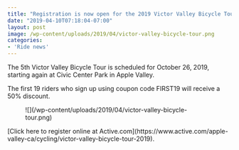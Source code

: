 ```yaml
---
title: "Registration is now open for the 2019 Victor Valley Bicycle Tour"
date: "2019-04-10T07:18:04-07:00"
layout: post
image: /wp-content/uploads/2019/04/victor-valley-bicycle-tour.png
categories:
- 'Ride news'
---
```


The 5th Victor Valley Bicycle Tour is scheduled for October 26, 2019, starting again at Civic Center Park in Apple Valley.

The first 19 riders who sign up using coupon code FIRST19 will receive a 50% discount.

<div class="wp-block-image"><figure class="aligncenter">![](/wp-content/uploads/2019/04/victor-valley-bicycle-tour.png)</figure></div>[Click here to register online at Active.com](https://www.active.com/apple-valley-ca/cycling/victor-valley-bicycle-tour-2019).